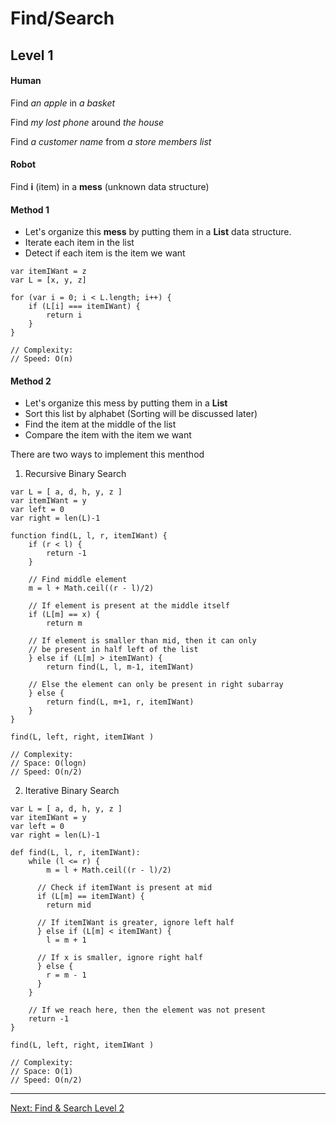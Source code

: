 # Find/Search 

## Level 1
#### Human
Find *an apple* in *a basket*

Find *my lost phone* around *the house*

Find *a customer name* from *a store members list*

#### Robot
Find **i** (item) in a **mess** (unknown data structure)

#### Method 1
- Let's organize this **mess** by putting them in a **List** data structure. 
- Iterate each item in the list 
- Detect if each item is the item we want

```
var itemIWant = z
var L = [x, y, z]

for (var i = 0; i < L.length; i++) {
	if (L[i] === itemIWant) {
    	return i
    }
}

// Complexity: 
// Speed: O(n)
```

#### Method 2
- Let's organize this mess by putting them in a **List**
- Sort this list by alphabet (Sorting will be discussed later)
- Find the item at the middle of the list
- Compare the item with the item we want

There are two ways to implement this menthod

1. Recursive Binary Search
```
var L = [ a, d, h, y, z ]
var itemIWant = y
var left = 0
var right = len(L)-1

function find(L, l, r, itemIWant) {
	if (r < l) {
		return -1
	}
	
	// Find middle element
	m = l + Math.ceil((r - l)/2)

	// If element is present at the middle itself
	if (L[m] == x) {
		return m
	    
	// If element is smaller than mid, then it can only
	// be present in half left of the list
	} else if (L[m] > itemIWant) {
		return find(L, l, m-1, itemIWant)

	// Else the element can only be present in right subarray
	} else {
		return find(L, m+1, r, itemIWant)
	}
}

find(L, left, right, itemIWant )

// Complexity:
// Space: O(logn)
// Speed: O(n/2)
```

2. Iterative Binary Search
```
var L = [ a, d, h, y, z ]
var itemIWant = y
var left = 0
var right = len(L)-1

def find(L, l, r, itemIWant):
	while (l <= r) {
		m = l + Math.ceil((r - l)/2)

      // Check if itemIWant is present at mid
      if (L[m] == itemIWant) {
      	return mid

      // If itemIWant is greater, ignore left half
      } else if (L[m] < itemIWant) {
      	l = m + 1

      // If x is smaller, ignore right half
      } else {
      	r = m - 1
      }
    }
    
    // If we reach here, then the element was not present
    return -1
}

find(L, left, right, itemIWant )

// Complexity:
// Space: O(1)
// Speed: O(n/2)
```
---
[Next: Find & Search Level 2](https://github.com/iamthuypham/You-Dont-Know-Algorithm/blob/master/find_search_lv2.md)

